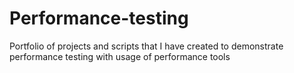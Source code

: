 # Performance-testing
Portfolio of projects and scripts that I have created to demonstrate performance testing with usage of performance tools  
